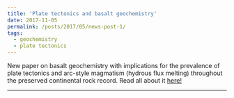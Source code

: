 ```yaml
---
title: 'Plate tectonics and basalt geochemistry'
date: 2017-11-05
permalink: /posts/2017/05/news-post-1/
tags:
  - geochemistry
  - plate tectonics
---
```


New paper on basalt geochemistry with implications for the prevalence of plate tectonics and arc-style magmatism (hydrous flux melting) throughout the preserved continental rock record. Read all about it [here!](https://authors.elsevier.com/a/1V--T_,1tQ0y2d)

------